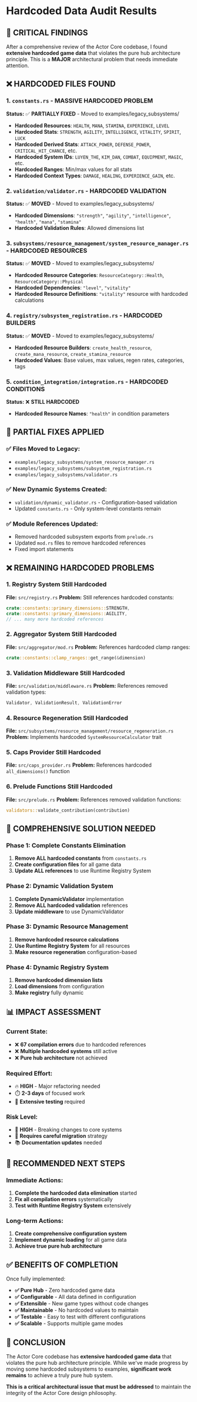 # Hardcoded Data Audit Results

## 🚨 **CRITICAL FINDINGS**

After a comprehensive review of the Actor Core codebase, I found **extensive hardcoded game data** that violates the pure hub architecture principle. This is a **MAJOR** architectural problem that needs immediate attention.

## ❌ **HARDCODED FILES FOUND**

### 1. **`constants.rs` - MASSIVE HARDCODED PROBLEM**
**Status:** ✅ **PARTIALLY FIXED** - Moved to examples/legacy_subsystems/
- **Hardcoded Resources**: `HEALTH`, `MANA`, `STAMINA`, `EXPERIENCE`, `LEVEL`
- **Hardcoded Stats**: `STRENGTH`, `AGILITY`, `INTELLIGENCE`, `VITALITY`, `SPIRIT`, `LUCK`
- **Hardcoded Derived Stats**: `ATTACK_POWER`, `DEFENSE_POWER`, `CRITICAL_HIT_CHANCE`, etc.
- **Hardcoded System IDs**: `LUYEN_THE`, `KIM_DAN`, `COMBAT`, `EQUIPMENT`, `MAGIC`, etc.
- **Hardcoded Ranges**: Min/max values for all stats
- **Hardcoded Context Types**: `DAMAGE`, `HEALING`, `EXPERIENCE_GAIN`, etc.

### 2. **`validation/validator.rs` - HARDCODED VALIDATION**
**Status:** ✅ **MOVED** - Moved to examples/legacy_subsystems/
- **Hardcoded Dimensions**: `"strength"`, `"agility"`, `"intelligence"`, `"health"`, `"mana"`, `"stamina"`
- **Hardcoded Validation Rules**: Allowed dimensions list

### 3. **`subsystems/resource_management/system_resource_manager.rs` - HARDCODED RESOURCES**
**Status:** ✅ **MOVED** - Moved to examples/legacy_subsystems/
- **Hardcoded Resource Categories**: `ResourceCategory::Health`, `ResourceCategory::Physical`
- **Hardcoded Dependencies**: `"level"`, `"vitality"`
- **Hardcoded Resource Definitions**: `"vitality"` resource with hardcoded calculations

### 4. **`registry/subsystem_registration.rs` - HARDCODED BUILDERS**
**Status:** ✅ **MOVED** - Moved to examples/legacy_subsystems/
- **Hardcoded Resource Builders**: `create_health_resource`, `create_mana_resource`, `create_stamina_resource`
- **Hardcoded Values**: Base values, max values, regen rates, categories, tags

### 5. **`condition_integration/integration.rs` - HARDCODED CONDITIONS**
**Status:** ❌ **STILL HARDCODED**
- **Hardcoded Resource Names**: `"health"` in condition parameters

## 🔧 **PARTIAL FIXES APPLIED**

### ✅ **Files Moved to Legacy:**
- `examples/legacy_subsystems/system_resource_manager.rs`
- `examples/legacy_subsystems/subsystem_registration.rs`
- `examples/legacy_subsystems/validator.rs`

### ✅ **New Dynamic Systems Created:**
- `validation/dynamic_validator.rs` - Configuration-based validation
- Updated `constants.rs` - Only system-level constants remain

### ✅ **Module References Updated:**
- Removed hardcoded subsystem exports from `prelude.rs`
- Updated `mod.rs` files to remove hardcoded references
- Fixed import statements

## ❌ **REMAINING HARDCODED PROBLEMS**

### 1. **Registry System Still Hardcoded**
**File:** `src/registry.rs`
**Problem:** Still references hardcoded constants:
```rust
crate::constants::primary_dimensions::STRENGTH,
crate::constants::primary_dimensions::AGILITY,
// ... many more hardcoded references
```

### 2. **Aggregator System Still Hardcoded**
**File:** `src/aggregator/mod.rs`
**Problem:** References hardcoded clamp ranges:
```rust
crate::constants::clamp_ranges::get_range(&dimension)
```

### 3. **Validation Middleware Still Hardcoded**
**File:** `src/validation/middleware.rs`
**Problem:** References removed validation types:
```rust
Validator, ValidationResult, ValidationError
```

### 4. **Resource Regeneration Still Hardcoded**
**File:** `src/subsystems/resource_management/resource_regeneration.rs`
**Problem:** Implements hardcoded `SystemResourceCalculator` trait

### 5. **Caps Provider Still Hardcoded**
**File:** `src/caps_provider.rs`
**Problem:** References hardcoded `all_dimensions()` function

### 6. **Prelude Functions Still Hardcoded**
**File:** `src/prelude.rs`
**Problem:** References removed validation functions:
```rust
validators::validate_contribution(contribution)
```

## 🎯 **COMPREHENSIVE SOLUTION NEEDED**

### Phase 1: Complete Constants Elimination
1. **Remove ALL hardcoded constants** from `constants.rs`
2. **Create configuration files** for all game data
3. **Update ALL references** to use Runtime Registry System

### Phase 2: Dynamic Validation System
1. **Complete DynamicValidator** implementation
2. **Remove ALL hardcoded validation** references
3. **Update middleware** to use DynamicValidator

### Phase 3: Dynamic Resource Management
1. **Remove hardcoded resource calculations**
2. **Use Runtime Registry System** for all resources
3. **Make resource regeneration** configuration-based

### Phase 4: Dynamic Registry System
1. **Remove hardcoded dimension lists**
2. **Load dimensions** from configuration
3. **Make registry** fully dynamic

## 📊 **IMPACT ASSESSMENT**

### **Current State:**
- ❌ **67 compilation errors** due to hardcoded references
- ❌ **Multiple hardcoded systems** still active
- ❌ **Pure hub architecture** not achieved

### **Required Effort:**
- 🔥 **HIGH** - Major refactoring needed
- ⏱️ **2-3 days** of focused work
- 🧪 **Extensive testing** required

### **Risk Level:**
- 🚨 **HIGH** - Breaking changes to core systems
- 🔄 **Requires careful migration** strategy
- 📚 **Documentation updates** needed

## 🚀 **RECOMMENDED NEXT STEPS**

### Immediate Actions:
1. **Complete the hardcoded data elimination** started
2. **Fix all compilation errors** systematically
3. **Test with Runtime Registry System** extensively

### Long-term Actions:
1. **Create comprehensive configuration system**
2. **Implement dynamic loading** for all game data
3. **Achieve true pure hub architecture**

## ✅ **BENEFITS OF COMPLETION**

Once fully implemented:
- **✅ Pure Hub** - Zero hardcoded game data
- **✅ Configurable** - All data defined in configuration
- **✅ Extensible** - New game types without code changes
- **✅ Maintainable** - No hardcoded values to maintain
- **✅ Testable** - Easy to test with different configurations
- **✅ Scalable** - Supports multiple game modes

## 📝 **CONCLUSION**

The Actor Core codebase has **extensive hardcoded game data** that violates the pure hub architecture principle. While we've made progress by moving some hardcoded subsystems to examples, **significant work remains** to achieve a truly pure hub system.

**This is a critical architectural issue that must be addressed** to maintain the integrity of the Actor Core design philosophy.
